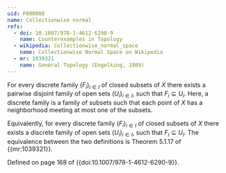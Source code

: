 ```yaml
---
uid: P000088
name: Collectionwise normal
refs:
  - doi: 10.1007/978-1-4612-6290-9
    name: Counterexamples in Topology
  - wikipedia: Collectionwise_normal_space
    name: Collectionwise Normal Space on Wikipedia
  - mr: 1039321
    name: General Topology (Engelking, 1989)
---
```


For every discrete family $(F_i)_{i \in I}$  of closed subsets of $X$ there exists a pairwise disjoint family of open sets $(U_i)_{i \in I}$, such that $F_i \subseteq U_i$.
Here, a discrete family is a family of subsets such that each point of $X$ has a neighborhood meeting at most one of the subsets.

Equivalently, for every discrete family $(F_i)_{i \in I}$  of closed subsets of $X$ there exists a discrete family of open sets $(U_i)_{i \in I}$, such that $F_i \subseteq U_i$.  The equivalence between the two definitions is Theorem 5.1.17 of {{mr:1039321}}.

Defined on page 168 of {{doi:10.1007/978-1-4612-6290-9}}.
